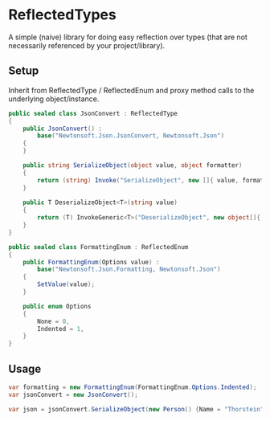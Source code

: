 # ReflectedTypes

A simple (naive) library for doing easy reflection over types (that are not necessarily referenced by your project/library).

## Setup

Inherit from ReflectedType / ReflectedEnum and proxy method calls to the underlying object/instance.

```csharp
public sealed class JsonConvert : ReflectedType
{
	public JsonConvert() :
		base("Newtonsoft.Json.JsonConvert, Newtonsoft.Json")
	{
	}

	public string SerializeObject(object value, object formatter)
	{
		return (string) Invoke("SerializeObject", new []{ value, formatter });
	}
	
	public T DeserializeObject<T>(string value)
	{
		return (T) InvokeGeneric<T>("DeserializeObject", new object[]{ value });
	}
}

public sealed class FormattingEnum : ReflectedEnum
{
    public FormattingEnum(Options value) : 
        base("Newtonsoft.Json.Formatting, Newtonsoft.Json")
    {
        SetValue(value);
    }

    public enum Options
    {
        None = 0,
        Indented = 1,            
    }
}
```

## Usage

```csharp
var formatting = new FormattingEnum(FormattingEnum.Options.Indented);
var jsonConvert = new JsonConvert();

var json = jsonConvert.SerializeObject(new Person() {Name = "Thorstein"}, formatting);
```
